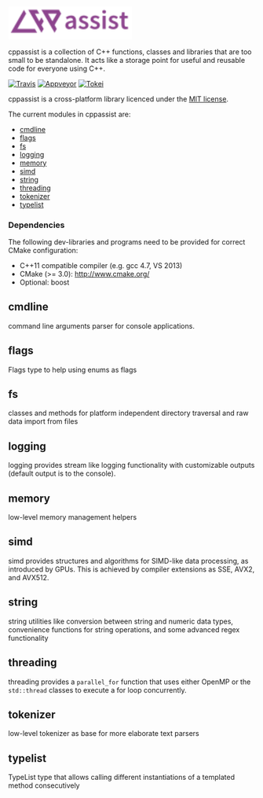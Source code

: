 <br><a href="https://github.com/cginternals/cppassist/"><img src="https://raw.githubusercontent.com/cginternals/cppassist/master/cppassist-logo.svg?sanitize=true" width="50%"></a>

cppassist is a collection of C++ functions, classes and libraries that are too small to be standalone.
It acts like a storage point for useful and reusable code for everyone using C++.

[![Travis](https://img.shields.io/travis/cginternals/cppassist/master.svg?style=flat&logo=travis)](https://travis-ci.org/cginternals/cppassist)
[![Appveyor](https://img.shields.io/appveyor/ci/gruntjs/grunt/master.svg?style=flat&logo=appveyor)](https://ci.appveyor.com/project/scheibel/cppassist/branch/master)
[![Tokei](https://tokei.rs/b1/github/cginternals/cppassist)](https://github.com/Aaronepower/tokei)

cppassist is a cross-platform library licenced under the [MIT license](http://opensource.org/licenses/MIT).

The current modules in cppassist are:
 * [cmdline](#cmdline)
 * [flags](#flags)
 * [fs](#fs)
 * [logging](#logging)
 * [memory](#memory)
 * [simd](#simd)
 * [string](#string)
 * [threading](#threading)
 * [tokenizer](#tokenizer)
 * [typelist](#typelist)


### Dependencies

The following dev-libraries and programs need to be provided for correct CMake configuration:
* C++11 compatible compiler (e.g. gcc 4.7, VS 2013)
* CMake (>= 3.0): http://www.cmake.org/
* Optional: boost


cmdline
-------------

command line arguments parser for console applications.


flags
-------------

Flags type to help using enums as flags


fs
-------------

classes and methods for platform independent directory traversal and raw data import from files


logging
-------------

logging provides stream like logging functionality with customizable outputs (default output is to the console).


memory
-------------

low-level memory management helpers


simd
-------------

simd provides structures and algorithms for SIMD-like data processing, as introduced by GPUs.
This is achieved by compiler extensions as SSE, AVX2, and AVX512.


string
-------------

string utilities like conversion between string and numeric data types, convenience functions for string operations, and some advanced regex functionality


threading
-------------

threading provides a `parallel_for` function that uses either OpenMP or the `std::thread` classes to execute a for loop concurrently.


tokenizer
-------------

low-level tokenizer as base for more elaborate text parsers


typelist
-------------

TypeList type that allows calling different instantiations of a templated method consecutively
